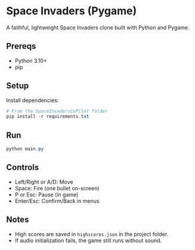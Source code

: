 # Space Invaders (Pygame)

A faithful, lightweight Space Invaders clone built with Python and Pygame.

## Prereqs
- Python 3.10+
- pip

## Setup

Install dependencies:

```powershell
# From the SpaceInvadersCoPilot folder
pip install -r requirements.txt
```

## Run

```powershell
python main.py
```

## Controls
- Left/Right or A/D: Move
- Space: Fire (one bullet on-screen)
- P or Esc: Pause (in game)
- Enter/Esc: Confirm/Back in menus

## Notes
- High scores are saved in `highscores.json` in the project folder.
- If audio initialization fails, the game still runs without sound.
